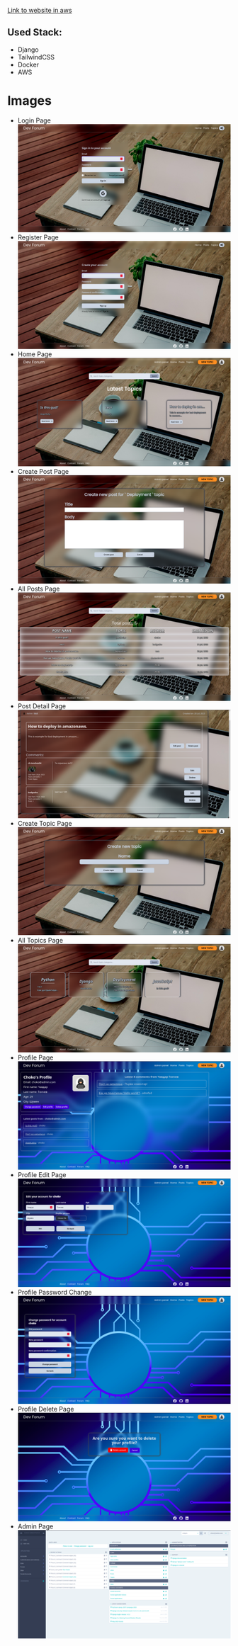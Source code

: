 [Link to website in aws](http://ec2-13-51-90-106.eu-north-1.compute.amazonaws.com/)

## Used Stack:

- Django
- TailwindCSS
- Docker
- AWS

# Images

- Login Page
![Login Page](https://github.com/chavdar94/WebFinalProject/blob/main/site%20images/login-page.png)
- Register Page
![Register Page](site%20images/sign-up-page.png)
- Home Page
![Home page](site%20images/home-page.png)
- Create Post Page
![Home page](site%20images/create-post-page.png)
- All Posts Page
![Home page](site%20images/posts-page.png)
- Post Detail Page
![Home page](site%20images/post-detail-page.png)
- Create Topic Page
![Home page](site%20images/create-topic-page.png)
- All Topics Page
![Home page](site%20images/topics-page.png)
- Profile Page
![Home page](site%20images/profile-page.png)
- Profile Edit Page
![Home page](site%20images/profile-edit.png)
- Profile Password Change
![Home page](site%20images/profile-change-password.png)
- Profile Delete Page
![Home page](site%20images/profile-delete.png)
- Admin Page
![Home page](site%20images/admin-page.png)
